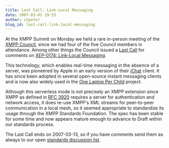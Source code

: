 ```yaml
---
title: Last Call: Link-Local Messaging
date: 2007-03-01 19:53
author: stpeter
blog_id: last-call-link-local-messaging
---
```


At the XMPP Summit on Monday we held a rare in-person meeting of the [XMPP Council](http://www.xmpp.org/council/), since we had four of the five Council members in attendance. Among other things the Council issued a [Last Call](http://mail.jabber.org/pipermail/standards/2007-February/014012.html) for comments on [XEP-0174: Link-Local Messaging](http://www.xmpp.org/extensions/xep-0174.html).

This technology, which enables real-time messaging in the absence of a server, was pioneered by Apple in an early version of their [iChat](http://www.apple.com/ichat/) client. It has since been adopted in several open-source instant messaging clients and is now also widely used in the [One Laptop Per Child](http://www.laptop.org/) project.

Although this serverless mode is not precisely an XMPP extension since XMPP as defined in [RFC 3920](http://www.xmpp.org/rfcs/rfc3920.html) requires a server for authentication and network access, it does re-use XMPP's XML streams for peer-to-peer communication in a local mesh, so it seemed appropriate to standardize its usage through the XMPP Standards Foundation. The spec has been stable for some time and now appears mature enough to advance to Draft within our standards process. 

The Last Call ends on 2007-03-13, so if you have comments send them as always to our open [standards discussion list](http://mail.jabber.org/mailman/listinfo/standards).
